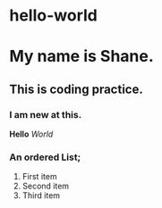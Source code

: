 # hello-world

# My name is Shane.
## This is coding practice.
### I am new at this.
**Hello** *World*
### An ordered List;
1. First item
2. Second item
3. Third item
